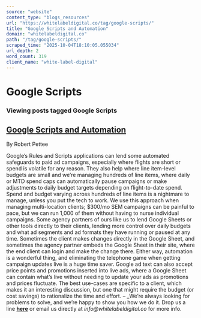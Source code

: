 ```yaml
---
source: "website"
content_type: "blogs_resources"
url: "https://whitelabeldigital.co/tag/google-scripts/"
title: "Google Scripts and Automation"
domain: "whitelabeldigital.co"
path: "/tag/google-scripts/"
scraped_time: "2025-10-04T18:10:05.055034"
url_depth: 2
word_count: 319
client_name: "white-label-digital"
---
```


# Google Scripts

### Viewing posts tagged Google Scripts

## [Google Scripts and Automation](https://whitelabeldigital.co/google-scripts-and-automation/)

By Robert Pettee

Google’s Rules and Scripts applications can lend some automated safeguards to paid ad campaigns, especially where flights are short or spend is volatile for any reason. They also help where line item-level budgets are small and we’re managing hundreds of line items, where daily or MTD spend caps can automatically pause campaigns or make adjustments to daily budget targets depending on flight-to-date spend. Spend and budget varying across hundreds of line items is a nightmare to manage, unless you put the tech to work. We use this approach when managing multi-location clients; $300/mo SEM campaigns can be painful to pace, but we can run 1,000 of them without having to nurse individual campaigns. Some agency partners of ours like us to lend Google Sheets or other tools directly to their clients, lending more control over daily budgets and what ad segments and ad formats they have running or paused at any time. Sometimes the client makes changes directly in the Google Sheet, and sometimes the agency partner embeds the Google Sheet in their site, where the end client can login and make the change there. Either way, automation is a wonderful thing, and eliminating the telephone game when getting campaign updates live is a huge time saver. Google ad text can also accept price points and promotions inserted into live ads, where a Google Sheet can contain what’s live without needing to update your ads as promotions and prices fluctuate. The best use-cases are specific to a client, which makes it an interesting discussion, but one that might require the budget (or cost savings) to rationalize the time and effort. – _We’re always looking for problems to solve, and we’re happy to show you how we do it. Drop us a line [**here**](https://whitelabeldigital.co/contact/) or email us directly at _info@whitelabeldigital.co_ for more info.